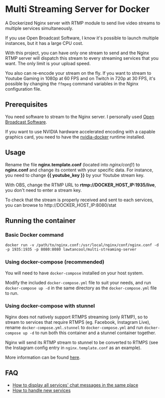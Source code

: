 # Multi Streaming Server for Docker
A Dockerized Nginx server with RTMP module to send live video streams to multiple services simultaneously.

If you use Open Broadcast Software, I know it's possible to launch multiple instances, but it has a large CPU cost.

With this project, you can have only one stream to send and the Nginx RTMP server will dispatch this stream to every streaming services that you want. The only limit is your upload speed.

You also can re-encode your stream on the fly. If you want to stream to Youtube Gaming in 1080p at 60 FPS and on Twitch in 720p at 30 FPS, it's possible by changing the `ffmpeg` command variables in the Nginx configuration file.

## Prerequisites

You need software to stream to the Nginx server. I personally used [Open Broadcast Software](https://obsproject.com/).

If you want to use NVIDIA hardware accelerated encoding with a capable graphics card, you need to have the [nvidia-docker](https://github.com/NVIDIA/nvidia-docker) runtime installed.

## Usage
Rename the file **nginx.template.conf** (located into *nginx/conf/*) to **nginx.conf** and change its content with your specific data. For instance, you need to change **{{ youtube_key }}** by your Youtube stream key.

With OBS, change the RTMP URL to **rtmp://DOCKER_HOST_IP:1935/live**, you don't need to enter a stream key.

To check that the stream is properly received and sent to each services, you can browse to http://DOCKER_HOST_IP:8080/stat

## Running the container
### Basic Docker command
```
docker run -v /path/to/nginx.conf:/usr/local/nginx/conf/nginx.conf -d -p 1935:1935 -p 8080:8080 lawtancool/multi-streaming-server
```

### Using docker-compose (recommended)
You will need to have `docker-compose` installed on your host system.

Modify the included `docker-compose.yml` file to suit your needs, and run `docker-compose up -d` in the same directory as the `docker-compose.yml` file to run.

### Using docker-compose with stunnel
Nginx does not natively support RTMPS streaming (only RTMP), so to stream to services that require RTMPS (eg. Facebook, Instagram Live), rename `docker-compose.yml.stunnel` to `docker-compose.yml` and run `docker-compose up -d` to run both this container and a stunnel container together.

Nginx will send its RTMP stream to stunnel to be converted to RTMPS (see the Instagram config entry in `nginx.template.conf` as an example).

More information can be found [here](https://www.jakobstoeck.de/2017/how-to-encrypt-rtmp-or-anything-really-over-ssl-tls/).

## FAQ

- [How to display all services' chat messages in the same place](https://github.com/Noxalus/Multi-Streaming-Server/wiki/How-to-display-all-services'-chat-messages-in-the-same-place)
- [How to handle new services](https://github.com/Noxalus/Multi-Streaming-Server/wiki/How-to-handle-new-services)
